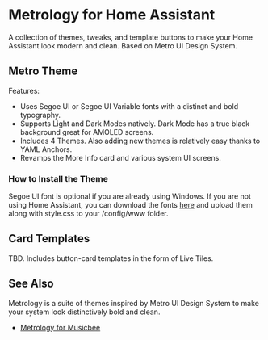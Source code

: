 # Metrology for Home Assistant
A collection of themes, tweaks, and template buttons to make your Home Assistant look modern and clean. Based on Metro UI Design System.

## Metro Theme

Features:

- Uses Segoe UI or Segoe UI Variable fonts with a distinct and bold typography.
- Supports Light and Dark Modes natively. Dark Mode has a true black background great for AMOLED screens.
- Includes 4 Themes. Also adding new themes is relatively easy thanks to YAML Anchors.
- Revamps the More Info card and various system UI screens.

### How to Install the Theme


Segoe UI font is optional if you are already using Windows. If you are not using Home Assistant, you can download the fonts [here](https://docs.microsoft.com/en-us/windows/apps/design/downloads/#fonts) and upload them along with style.css to your /config/www folder.

## Card Templates

TBD. Includes button-card templates in the form of Live Tiles.


## See Also

Metrology is a suite of themes inspired by Metro UI Design System to make your system look distinctively bold and clean.

- [Metrology for Musicbee](https://github.com/Madelena/Metrology-for-Musicbee)
